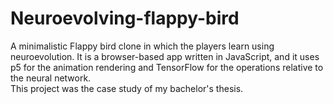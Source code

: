 # Neuroevolving-flappy-bird
A minimalistic Flappy bird clone in which the players learn using neuroevolution. It is a browser-based app written in JavaScript, and it uses p5 for the animation rendering and TensorFlow for the operations relative to the neural network.  
This project was the case study of my bachelor's thesis.
